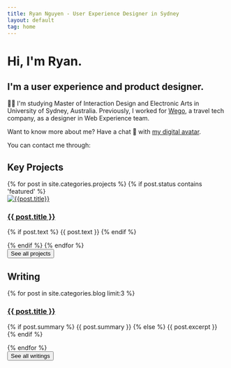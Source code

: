```yaml
---
title: Ryan Nguyen - User Experience Designer in Sydney
layout: default
tag: home
---
```


# Hi, I'm Ryan.

## I'm a user experience and product designer.

👨‍🎓 I'm studying Master of Interaction Design and Electronic Arts in University of Sydney, Australia. Previously, I worked for [Wego](https://www.wego.com), a travel tech company, as a designer in Web Experience team.

Want to know more about me? Have a chat 💬 with [my digital avatar](https://ryanntt.com/pabot).

<p style="margin-bottom:0;">You can contact me through:</p>

<small>
  <a target="_blank" class="no-underline" href="http://linkedin.com/in/ryanntt">
    <span class="fa-stack fa-lg">
      <i class="fa fa-linkedin" aria-hidden="true"></i>
    </span>
  </a>
  <a class="no-underline" href="/contact">
    <span class="fa-stack fa-lg">
      <i class="fa fa-envelope-o" aria-hidden="true"></i>
    </span>
  </a>
</small>

<h2 class="key-category"> Key Projects</h2>

<div class="projects list featured">
  <div class="posts">
    {% for post in site.categories.projects %}
      {% if post.status contains 'featured' %}
        <div class="post-entry py3">
          <a href="{{ post.url | prepend: site.baseurl }}" class="post-link">
            <div class="wrap">
              <img class="thumb" src="{{ post.thumbnail }}" ref="{{ post.title | downcase | prepend: site.baseurl }}" alt="{{post.title}}">  
            </div>
          </a>
          <div class="summary">
            <a href="{{ post.url | prepend: site.baseurl }}" class="post-link">
              <h3 class="h2 title">{{ post.title }}</h3>
            </a>
            <p class="text">
              {% if post.text %}
                {{ post.text }}
              {% endif %}
            </p>
          </div>
        </div>
      {% endif %}
    {% endfor %}
  </div>
</div>

<form action="/projects" class="center">
  <input type="submit" class="button button-big mobile-block" value="See all projects" />
</form>


<h2 class="key-category">Writing</h2>

<div class="blog featured">
  <div class="posts">
    {% for post in site.categories.blog limit:3 %}
      <div class="post py3">
        <a href="{{ post.url | prepend: site.baseurl }}" class="post-link"><h3 class="h3 post-title">{{ post.title }}</h3></a>
        <p class="post-summary">
          {% if post.summary %}
            {{ post.summary }}
          {% else %}
            {{ post.excerpt }}
          {% endif %}
        </p>
      </div>
    {% endfor %}
  </div>
</div>

<form action="/blog" class="center">
  <input type="submit" class="button button-big mobile-block" value="See all writings" />
</form>